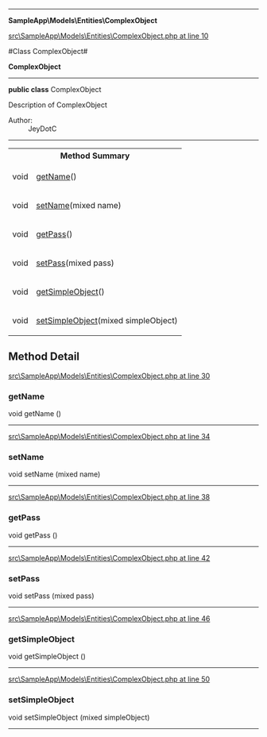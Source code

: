 

- - -

**SampleApp\Models\Entities\ComplexObject**


<a href="https://github.com/JeyDotC/Hirudo/blob/master/src/SampleApp/Models/Entities/ComplexObject.php#L10" target='_blank'>src\SampleApp\Models\Entities\ComplexObject.php at line 10</a>

#Class ComplexObject#

**ComplexObject**




- - -

<p><strong>public  class</strong> <span>ComplexObject</span></p>

<div class="comment" id="overview_description"><p>Description of ComplexObject</p></div>

<dl>
<dt>Author:</dt>
<dd>JeyDotC</dd>
</dl>


<hr />

<table id="summary_method">
<tr><th colspan="2">Method Summary</th></tr>
<tr>
<td><span class='k'></span> <span class='nx'>void</span></td>
<td class="description"><p class="name"><a href="#getname">getName</a>()</p></td>
</tr>
<tr>
<td><span class='k'></span> <span class='nx'>void</span></td>
<td class="description"><p class="name"><a href="#setname">setName</a>(mixed name)</p></td>
</tr>
<tr>
<td><span class='k'></span> <span class='nx'>void</span></td>
<td class="description"><p class="name"><a href="#getpass">getPass</a>()</p></td>
</tr>
<tr>
<td><span class='k'></span> <span class='nx'>void</span></td>
<td class="description"><p class="name"><a href="#setpass">setPass</a>(mixed pass)</p></td>
</tr>
<tr>
<td><span class='k'></span> <span class='nx'>void</span></td>
<td class="description"><p class="name"><a href="#getsimpleobject">getSimpleObject</a>()</p></td>
</tr>
<tr>
<td><span class='k'></span> <span class='nx'>void</span></td>
<td class="description"><p class="name"><a href="#setsimpleobject">setSimpleObject</a>(mixed simpleObject)</p></td>
</tr>
</table>

<h2 id="detail_method">Method Detail</h2>

<a href="https://github.com/JeyDotC/Hirudo/blob/master/src/SampleApp/Models/Entities/ComplexObject.php#L30" target='_blank'>src\SampleApp\Models\Entities\ComplexObject.php at line 30</a>

<h3 id="getName()">getName</h3>
<span class='k'></span> <span class='nx'>void</span> <span class='nf'>getName</span> ()

<div class="details">

</div>

- - -


<a href="https://github.com/JeyDotC/Hirudo/blob/master/src/SampleApp/Models/Entities/ComplexObject.php#L34" target='_blank'>src\SampleApp\Models\Entities\ComplexObject.php at line 34</a>

<h3 id="setName()">setName</h3>
<span class='k'></span> <span class='nx'>void</span> <span class='nf'>setName</span> (mixed name)

<div class="details">

</div>

- - -


<a href="https://github.com/JeyDotC/Hirudo/blob/master/src/SampleApp/Models/Entities/ComplexObject.php#L38" target='_blank'>src\SampleApp\Models\Entities\ComplexObject.php at line 38</a>

<h3 id="getPass()">getPass</h3>
<span class='k'></span> <span class='nx'>void</span> <span class='nf'>getPass</span> ()

<div class="details">

</div>

- - -


<a href="https://github.com/JeyDotC/Hirudo/blob/master/src/SampleApp/Models/Entities/ComplexObject.php#L42" target='_blank'>src\SampleApp\Models\Entities\ComplexObject.php at line 42</a>

<h3 id="setPass()">setPass</h3>
<span class='k'></span> <span class='nx'>void</span> <span class='nf'>setPass</span> (mixed pass)

<div class="details">

</div>

- - -


<a href="https://github.com/JeyDotC/Hirudo/blob/master/src/SampleApp/Models/Entities/ComplexObject.php#L46" target='_blank'>src\SampleApp\Models\Entities\ComplexObject.php at line 46</a>

<h3 id="getSimpleObject()">getSimpleObject</h3>
<span class='k'></span> <span class='nx'>void</span> <span class='nf'>getSimpleObject</span> ()

<div class="details">

</div>

- - -


<a href="https://github.com/JeyDotC/Hirudo/blob/master/src/SampleApp/Models/Entities/ComplexObject.php#L50" target='_blank'>src\SampleApp\Models\Entities\ComplexObject.php at line 50</a>

<h3 id="setSimpleObject()">setSimpleObject</h3>
<span class='k'></span> <span class='nx'>void</span> <span class='nf'>setSimpleObject</span> (mixed simpleObject)

<div class="details">

</div>

- - -

